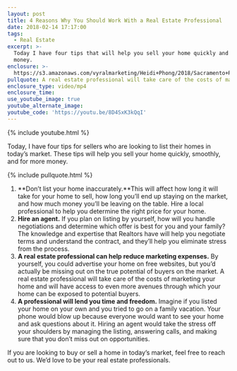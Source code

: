 ```yaml
---
layout: post
title: 4 Reasons Why You Should Work With a Real Estate Professional
date: 2018-02-14 17:17:00
tags:
  - Real Estate
excerpt: >-
  Today I have four tips that will help you sell your home quickly and for more
  money.
enclosure: >-
  https://s3.amazonaws.com/vyralmarketing/Heidi+Phong/2018/Sacramento+Real+Estate-+4+Seller+Tips.mp4
pullquote: A real estate professional will take care of the costs of marketing your home.
enclosure_type: video/mp4
enclosure_time:
use_youtube_image: true
youtube_alternate_image:
youtube_code: 'https://youtu.be/8D4SxK3kQqI'
---
```


{% include youtube.html %}

Today, I have four tips for sellers who are looking to list their homes in today’s market. These tips will help you sell your home quickly, smoothly, and for more money.

{% include pullquote.html %}

1. **Don’t list your home inaccurately.**This will affect how long it will take for your home to sell, how long you’ll end up staying on the market, and how much money you’ll be leaving on the table. Hire a local professional to help you determine the right price for your home.
2. **Hire an agent.** If you plan on listing by yourself, how will you handle negotiations and determine which offer is best for you and your family? The knowledge and expertise that Realtors have will help you negotiate terms and understand the contract, and they’ll help you eliminate stress from the process.
3. **A real estate professional can help reduce marketing expenses.** By yourself, you could advertise your home on free websites, but you’d actually be missing out on the true potential of buyers on the market. A real estate professional will take care of the costs of marketing your home and will have access to even more avenues through which your home can be exposed to potential buyers.
4. **A professional will lend you time and freedom.** Imagine if you listed your home on your own and you tried to go on a family vacation. Your phone would blow up because everyone would want to see your home and ask questions about it. Hiring an agent would take the stress off your shoulders by managing the listing, answering calls, and making sure that you don’t miss out on opportunities.

If you are looking to buy or sell a home in today’s market, feel free to reach out to us. We’d love to be your real estate professionals.